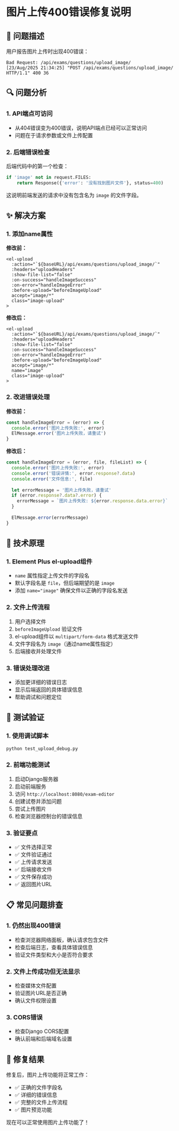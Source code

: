 # 图片上传400错误修复说明

## 🎯 问题描述

用户报告图片上传时出现400错误：
```
Bad Request: /api/exams/questions/upload_image/
[23/Aug/2025 21:34:25] "POST /api/exams/questions/upload_image/ HTTP/1.1" 400 36
```

## 🔍 问题分析

### 1. **API端点可访问**
- 从404错误变为400错误，说明API端点已经可以正常访问
- 问题在于请求参数或文件上传配置

### 2. **后端错误检查**
后端代码中的第一个检查：
```python
if 'image' not in request.FILES:
    return Response({'error': '没有找到图片文件'}, status=400)
```

这说明前端发送的请求中没有包含名为 `image` 的文件字段。

## ✨ 解决方案

### 1. **添加name属性**

**修改前：**
```vue
<el-upload
  :action="`${baseURL}/api/exams/questions/upload_image/`"
  :headers="uploadHeaders"
  :show-file-list="false"
  :on-success="handleImageSuccess"
  :on-error="handleImageError"
  :before-upload="beforeImageUpload"
  accept="image/*"
  class="image-upload"
>
```

**修改后：**
```vue
<el-upload
  :action="`${baseURL}/api/exams/questions/upload_image/`"
  :headers="uploadHeaders"
  :show-file-list="false"
  :on-success="handleImageSuccess"
  :on-error="handleImageError"
  :before-upload="beforeImageUpload"
  accept="image/*"
  name="image"
  class="image-upload"
>
```

### 2. **改进错误处理**

**修改前：**
```javascript
const handleImageError = (error) => {
  console.error('图片上传失败:', error)
  ElMessage.error('图片上传失败，请重试')
}
```

**修改后：**
```javascript
const handleImageError = (error, file, fileList) => {
  console.error('图片上传失败:', error)
  console.error('错误详情:', error.response?.data)
  console.error('文件信息:', file)
  
  let errorMessage = '图片上传失败，请重试'
  if (error.response?.data?.error) {
    errorMessage = `图片上传失败: ${error.response.data.error}`
  }
  
  ElMessage.error(errorMessage)
}
```

## 🔧 技术原理

### 1. **Element Plus el-upload组件**
- `name` 属性指定上传文件的字段名
- 默认字段名是 `file`，但后端期望的是 `image`
- 添加 `name="image"` 确保文件以正确的字段名发送

### 2. **文件上传流程**
1. 用户选择文件
2. `beforeImageUpload` 验证文件
3. el-upload组件以 `multipart/form-data` 格式发送文件
4. 文件字段名为 `image`（通过name属性指定）
5. 后端接收并处理文件

### 3. **错误处理改进**
- 添加更详细的错误日志
- 显示后端返回的具体错误信息
- 帮助调试和问题定位

## 🧪 测试验证

### 1. **使用调试脚本**
```bash
python test_upload_debug.py
```

### 2. **前端功能测试**
1. 启动Django服务器
2. 启动前端服务
3. 访问 `http://localhost:8080/exam-editor`
4. 创建试卷并添加问题
5. 尝试上传图片
6. 检查浏览器控制台的错误信息

### 3. **验证要点**
- ✅ 文件选择正常
- ✅ 文件验证通过
- ✅ 上传请求发送
- ✅ 后端接收文件
- ✅ 文件保存成功
- ✅ 返回图片URL

## 📋 常见问题排查

### 1. **仍然出现400错误**
- 检查浏览器网络面板，确认请求包含文件
- 检查后端日志，查看具体错误信息
- 验证文件类型和大小是否符合要求

### 2. **文件上传成功但无法显示**
- 检查媒体文件配置
- 验证图片URL是否正确
- 确认文件权限设置

### 3. **CORS错误**
- 检查Django CORS配置
- 确认前端和后端域名设置

## 🎉 修复结果

修复后，图片上传功能将正常工作：
- ✅ 正确的文件字段名
- ✅ 详细的错误信息
- ✅ 完整的文件上传流程
- ✅ 图片预览功能

现在可以正常使用图片上传功能了！
